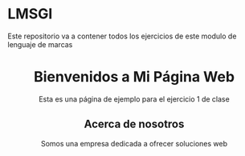 # LMSGI
Este repositorio va a contener todos los ejercicios de este modulo de lenguaje de marcas
<!DOCTYPE html>
<html lang="es">
    <head>
    <meta charset="UTF-8">
    <meta name="viewport" content="width=device-width, initial-scale=1.0">
    <title>Mi Página Web</title>
    <body> 
    <header> 
    <h1>Bienvenidos a Mi Página Web</h1>
    <p>Esta es una página de ejemplo para el ejercicio 1 de clase</p>
<main>
    <h2>Acerca de nosotros</h2>
    <p>Somos una empresa dedicada a ofrecer soluciones web</p>
</main>